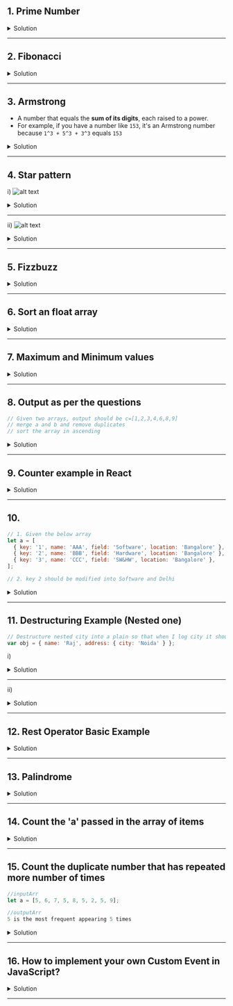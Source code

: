 ## 1. Prime Number

<details>
<summary>Solution</summary>

- The reason for using Math.sqrt(number) in the loop condition when checking for prime numbers <u>**is an optimization technique**</u>.
- To determine if a number is prime, **you need to check if it has any divisors other than 1 and itself**.
- If a number is not prime, it means it is divisible by some number other than 1 and itself.

```js
const number = parseInt(prompt('Enter a number'), 10); // Parse the input as an integer

if (!isNaN(number) && number > 1) {
  // Ensure the number is valid and greater than 1
  let isPrime = true; // Assume the number is prime until proven otherwise

  for (let i = 2; i <= Math.sqrt(number); i++) {
    // Optimization: only go up to the square root of the number
    if (number % i === 0) {
      isPrime = false; // Found a divisor, so the number is not prime
      break; // No need to check further if the number is not prime
    }
  }

  if (isPrime) {
    console.log(`${number} is a prime number.`);
  } else {
    console.log(`${number} is not a prime number.`);
  }
} else {
  console.log('You did not enter a valid positive number greater than 1.');
}
```

</details>

---

## 2. Fibonacci

<details>
<summary>Solution</summary>

```js
const number = parseInt(prompt('Enter a number'), 10); // Parse the input as an integer

if (!isNaN(number)) {
  let n1 = 0,
    n2 = 1,
    sum;

  for (let n = 0; n < number; n++) {
    console.log(n1); // Output the current number in the sequence
    sum = n1 + n2; // Calculate the next number in the sequence
    n1 = n2; // Update n1 to the next number
    n2 = sum; // Update n2 to the new sum
  }
} else {
  console.log('You did not enter a valid number.');
}
```

</details>

---

## 3. Armstrong

- A number that equals the **sum of its digits**, each raised to a power.
- For example, if you have a number like `153`, it's an Armstrong number because `1^3 + 5^3 + 3^3` equals `153`

<details>
<summary>Solution</summary>

```js
const number = prompt('Enter a number');
const numberOfDigits = number.length;
let temp = parseInt(number, 10);
let sum = 0;

while (temp > 0) {
  let digit = temp % 10;
  sum += Math.pow(digit, numberOfDigits);
  temp = Math.floor(temp / 10); // Use floor to handle floating-point issues
}

if (sum === parseInt(number, 10)) {
  console.log(`${number} is an Armstrong number.`);
} else {
  console.log(`${number} is not an Armstrong number.`);
}
```

 </details>

---

## 4. Star pattern

i)
![alt text](https://user-images.githubusercontent.com/42731246/142737086-21951694-10a3-406a-b729-64b6e3323a1d.png)

<details>
<summary>Solution</summary>

```js
for (let i = 1; i <= 5; i++) {
  let line = '';
  for (let j = 1; j <= i; j++) {
    line += '*';
  }
  console.log(line);
}
```

</details>

---

ii)
![alt text](https://user-images.githubusercontent.com/42731246/142737093-88975450-44bd-4d05-870e-e8ea5664eb14.png)

<details>
<summary>Solution</summary>

```js
for (let i = 5; i >= 1; i--) {
  let line = '';
  for (let j = 1; j <= i; j++) {
    line += '*';
  }
  console.log(line);
}
```

</details>

---

## 5. Fizzbuzz

<details>
<summary>Solution</summary>

```js
for (let i = 1; i <= 100; i++) {
  let output =
    i % 3 === 0 && i % 5 === 0
      ? 'FizzBuzz'
      : i % 3 === 0
      ? 'Fizz'
      : i % 5 === 0
      ? 'Buzz'
      : i;
  console.log(output);
}
```

</details>

---

## 6. Sort an float array

<details>
<summary>Solution</summary>

```js
// Define the array of numbers
const arrayNums = [86.999385869, 67.2645807464, 12.5768967449, 55.978746363];

// Sort the array in ascending order using the sort function
const sortedArrayNums = arrayNums.sort((a, b) => a - b);

// Log the sorted array to the console
console.log(sortedArrayNums);
```

</details>

---

## 7. Maximum and Minimum values

<details>
<summary>Solution</summary>

#### Approach 1

```js
// Define the array of numbers
const arrayItems = [10, 20, 11, 35, 12, 40, 13, 65, 14, 78, 16];

// Find the maximum value in the array
const max = Math.max(...arrayItems);
console.log(max); // Output: 78

// Find the minimum value in the array
const min = Math.min(...arrayItems);
console.log(min); // Output: 10
```

#### Approach 2

```js
const arrayItems = [10, 20, 11, 35, 12, 40, 13, 65, 14, 78, 16];

let max = arrayItems[0];
let min = arrayItems[0];

for (let i = 1; i < arrayItems.length; i++) {
  if (arrayItems[i] > max) {
    max = arrayItems[i];
  }
  if (arrayItems[i] < min) {
    min = arrayItems[i];
  }
}

console.log(max); // This will log the maximum value in the array
console.log(min); // This will log the minimum value in the array
```

</details>

---

## 8. Output as per the questions

```js
// Given two arrays, output should be c=[1,2,3,4,6,8,9]
// merge a and b and remove duplicates
// sort the array in ascending
```

<details>
<summary>Solution</summary>

```js
let a = [6, 2, 8, 1, 2];
let b = [4, 2, 1, 3, 9];

// Merge the arrays and remove duplicates by converting to a Set and back to an Array
let merged = [...new Set([...a, ...b])];

// Sort the array in ascending order
merged.sort((x, y) => x - y);

console.log(merged); // Output will be [1, 2, 3, 4, 6, 8, 9]
```

</details>

---

## 9. Counter example in React

<details>
<summary>Solution</summary>

```js
import React, { useState } from 'react';
import './styles.css';

export default function App() {
  const [counter, setCounter] = useState(0);

  const incrementCounter = () => {
    setCounter(counter + 1);
  };

  const decrementCounter = () => {
    setCounter(counter - 1);
  };

  return (
    <div className='App'>
      <h1>{counter}</h1>
      <button onClick={incrementCounter}>+</button>
      <button onClick={decrementCounter}>-</button>
    </div>
  );
}
```

</details>

---

## 10.

```js
// 1. Given the below array
let a = [
  { key: '1', name: 'AAA', field: 'Software', location: 'Bangalore' },
  { key: '2', name: 'BBB', field: 'Hardware', location: 'Bangalore' },
  { key: '3', name: 'CCC', field: 'SW&HW', location: 'Bangalore' },
];

// 2. key 2 should be modified into Software and Delhi
```

<details>
<summary>Solution</summary>

```js
let a = [
  { key: '1', name: 'AAA', field: 'Software', location: 'Bangalore' },
  { key: '2', name: 'BBB', field: 'Hardware', location: 'Bangalore' },
  { key: '3', name: 'CCC', field: 'SW&HW', location: 'Bangalore' },
];

// Assuming we want to update the object with key '2'
let b = a.map((item) => {
  if (item.key === '2') {
    return { ...item, field: 'Software', location: 'Delhi' };
  }
  return item;
});

console.log(b);
/* [
    {
        "key": "1",
        "name": "AAA",
        "field": "Software",
        "location": "Bangalore"
    },
    {
        "key": "2",
        "name": "BBB",
        "field": "Software",
        "location": "Delhi"
    },
    {
        "key": "3",
        "name": "CCC",
        "field": "SW&HW",
        "location": "Bangalore"
    }
]
*/
```

</details>

---

## 11. Destructuring Example (Nested one)

```js
// Destructure nested city into a plain so that when I log city it should be logging Noida
var obj = { name: 'Raj', address: { city: 'Noida' } };
```

i)

<details>
<summary>Solution</summary>

```js
var obj = { name: 'Raj', address: { city: 'Noida' } };

const {
  name,
  address: { city },
} = obj;

console.log(city); // Noida
```

</details>

---

ii)

<details>
<summary>Solution</summary>

```js
var a = { no1: 10 };
var b = a;

b.no1++;

console.log(a, b); // Output will be: { no1: 11 } { no1: 11 }
```

</details>

---

## 12. Rest Operator Basic Example

<details>
<summary>Solution</summary>

```js
function add(...args) {
  return args.reduce((a, b) => a + b);
}

console.log(add(1, 2, 3, 4, 5, 6, 7)); // 28
```

</details>

---

## 13. Palindrome

<details>
<summary>Solution</summary>

```js
function isPalindrome(str) {
  // Remove non-alphanumeric characters and convert to lowercase for a case-insensitive comparison
  const cleanedStr = str.replace(/[\W_]/g, '').toLowerCase();

  // Check if the cleaned string is a palindrome
  let start = 0;
  let end = cleanedStr.length - 1;

  while (start < end) {
    if (cleanedStr[start] !== cleanedStr[end]) {
      return false; // If characters don't match, it's not a palindrome
    }
    start++;
    end--;
  }

  return true; // If the loop completes, all characters matched and it's a palindrome
}

// Example usage:
console.log(isPalindrome('A man, a plan, a canal: Panama')); // should return true
console.log(isPalindrome('racecar')); // should return true
console.log(isPalindrome('hello')); // should return false
console.log(isPalindrome('malayalam')); // should return true
```

</details>

---

## 14. Count the 'a' passed in the array of items

<details>
<summary>Solution</summary>

```js
const names = [
  'Tom',
  'Charlie',
  'Harry',
  'Sarah',
  'Huda',
  'Samantha',
  'Emily',
  'Elizabeth',
];

names.forEach((name) => {
  // added reference screenshot on this piece of line actually works in the background
  const count = name.toLowerCase().split('a').length - 1;
  console.log(`There are ${count} 'a's in name ${name}`);
});
```

```js
/*
There are 0 'a's in name Tom
index.js:14 There are 1 'a's in name Charlie
index.js:14 There are 1 'a's in name Harry
index.js:14 There are 2 'a's in name Sarah
index.js:14 There are 1 'a's in name Huda
index.js:14 There are 3 'a's in name Samantha
index.js:14 There are 0 'a's in name Emily
index.js:14 There are 1 'a's in name Elizabeth
*/
```

</details>

---

## 15. Count the duplicate number that has repeated more number of times

```js
//inputArr
let a = [5, 6, 7, 5, 8, 5, 2, 5, 9];

//outputArr
5 is the most frequent appearing 5 times
```

<details>
<summary>Solution</summary>

```js
let inputArr = [5, 6, 7, 5, 8, 5, 2, 5, 9];

// Function to count duplicates and find the number with the highest count
function countDuplicates(arr) {
  let counts = {};
  let maxCount = 0;
  let mostFrequent;

  // Count occurrences of each number
  arr.forEach((item) => {
    counts[item] = (counts[item] || 0) + 1;

    // Keep track of the most frequently occurring number
    if (counts[item] > maxCount) {
      maxCount = counts[item];
      mostFrequent = item;
    }
  });

  return { mostFrequent, maxCount };
}

const result = countDuplicates(inputArr);
console.log(
  `Number ${result.mostFrequent} is the most frequent, appearing ${result.maxCount} times.`
);

// Number 5 is the most frequent, appearing 4 times.
```

</details>

---

## 16. How to implement your own Custom Event in JavaScript?

<details>
<summary>Solution</summary>

- You can use the CustomEvent constructor to create an custom event.
- The CustomEvent Constructor accepts two arguments, (eventName, optionalObject)
- You can use the dispatchEvent method to dispatch the custom event on the target element/document

```js
const event = new CustomEvent('event1', {
  detail: { name: 'Javascript' },
});

element.dispatchEvent(event);
```

```js
// listening the events

element.addEventListener('event1', (event) => {
  console.log(event.detail);
});
```

</details>

---
